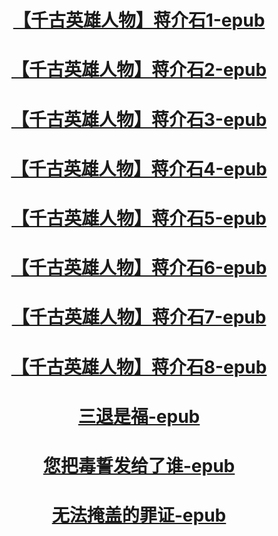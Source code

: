 
<h1 align="center">	
<td><a href="https://github.com/dfchunsring/wer/blob/master/downldoad/hero-Chiang-Kai-shek%20(1).epub?raw=true">【千古英雄人物】蒋介石1-epub</a></td></h1></p>

<h1 align="center">	
<td><a href="https://github.com/dfchunsring/wer/blob/master/downldoad/hero-Cao-cao.epub?raw=true">【千古英雄人物】蒋介石2-epub</a></td></h1></p>

<h1 align="center">	
<td><a href="https://github.com/dfchunsring/wer/blob/master/downldoad/hero-Han-xin.epub?raw=true">【千古英雄人物】蒋介石3-epub</a></td></h1></p>

<h1 align="center">	
<td><a href="https://github.com/dfchunsring/wer/blob/master/downldoad/hero-Li-Bai.epub?raw=true">【千古英雄人物】蒋介石4-epub</a></td></h1></p>

<h1 align="center">	
<td><a href="https://github.com/dfchunsring/wer/blob/master/downldoad/hero-Qin-shi-huang.epub?raw=true">【千古英雄人物】蒋介石5-epub</a></td></h1></p>

<h1 align="center">	
<td><a href="https://github.com/dfchunsring/wer/blob/master/downldoad/hero-Tang-tai-zong.epub?raw=true">【千古英雄人物】蒋介石6-epub</a></td></h1></p>

<h1 align="center">	
<td><a href="https://github.com/dfchunsring/wer/blob/master/downldoad/hero-Yao-shun-yu%20.epub?raw=true">【千古英雄人物】蒋介石7-epub</a></td></h1></p>

<h1 align="center">	
<td><a href="https://github.com/dfchunsring/wer/blob/master/downldoad/hero-Zhang-san-feng.epub?raw=true">【千古英雄人物】蒋介石8-epub</a></td></h1></p>

<h1 align="center">	
<td><a href="https://github.com/dfchunsring/wer/blob/master/downldoad/santuishifu-0524%20.epub?raw=true">三退是福-epub</a></td></h1></p>

<h1 align="center">	
<td><a href="https://github.com/dfchunsring/wer/blob/master/downldoad/whyTD-0523.epub?raw=true">您把毒誓发给了谁-epub</a></td></h1></p>

<h1 align="center">	
<td><a href="https://github.com/dfchunsring/wer/blob/master/downldoad/incredible-0605%20(1).epub?raw=true">无法掩盖的罪证-epub</a></td></h1></p>







